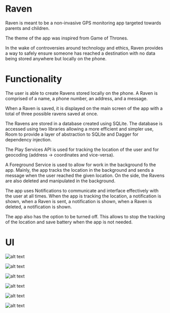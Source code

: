 # Raven

Raven is meant to be a non-invasive GPS monitoring app targeted towards parents and children. 

The theme of the app was inspired from Game of Thrones.

In the wake of controversies around technology and ethics, Raven provides a way to safely ensure someone has reached a destination with no data being stored anywhere but locally on the phone. 


# Functionality

The user is able to create Ravens stored locally on the phone. A Raven is comprised of a name, a phone number, an address, and a message. 

When a Raven is saved, it is displayed on the main screen of the app with a total of three possible ravens saved at once. 

The Ravens are stored in a database created using SQLite. The database is accessed using two libraries allowing a more efficient and simpler use, Room to provide a layer of abstraction to SQLite and Dagger for dependency injection. 

The Play Services API is used for tracking the location of the user and for geocoding (address -> coordinates and vice-versa). 

A Foreground Service is used to allow for work in the background fo the app. Mainly, the app tracks the location in the background and sends a message when the user reached the given location. On the side, the Ravens are also deleted and manipulated in the background. 

The app uses Notifications to communicate and interface effectively with the user at all times. When the app is tracking the location, a notification is shown, when a Raven is sent, a notification is shown, when a Raven is deleted, a notification is shown. 

The app also has the option to be turned off. This allows to stop the tracking of the location and save battery when the app is not needed. 

# UI

![alt text](http://image.noelshack.com/fichiers/2019/18/1/1556563468-raven1.png)

![alt text](http://image.noelshack.com/fichiers/2019/18/1/1556563468-raven2.png)

![alt text](http://image.noelshack.com/fichiers/2019/18/1/1556563468-raven3.png)

![alt text](http://image.noelshack.com/fichiers/2019/18/1/1556563468-raven4.png)

![alt text](http://image.noelshack.com/fichiers/2019/18/1/1556563468-raven5.png)

![alt text](http://image.noelshack.com/fichiers/2019/18/1/1556563468-raven6.png)




